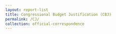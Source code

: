 ```yaml
---
layout: report-list
title: Congressional Budget Justification (CBJ)
permalink: /CJ/
collection: official-correspondence
---
```

